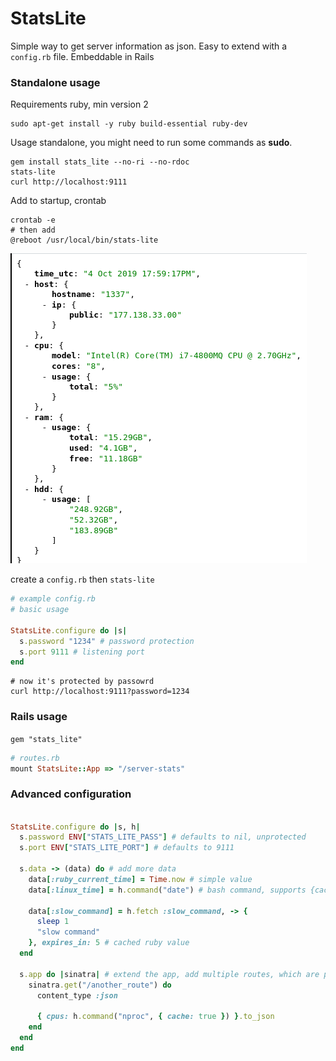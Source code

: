 # StatsLite

Simple way to get server information as json. Easy to extend with a `config.rb` file.
Embeddable in Rails

### Standalone usage

Requirements ruby, min version 2


```shell_script
sudo apt-get install -y ruby build-essential ruby-dev
```

Usage standalone, you might need to run some commands as __sudo__.


```shell_script
gem install stats_lite --no-ri --no-rdoc
stats-lite
curl http://localhost:9111
```

Add to startup, crontab


```shell_script
crontab -e
# then add
@reboot /usr/local/bin/stats-lite
```

![demo](https://raw.githubusercontent.com/sebyx07/stats-lite/master/docs/example.png)

create a `config.rb` then `stats-lite`

```ruby 
# example config.rb
# basic usage

StatsLite.configure do |s|
  s.password "1234" # password protection
  s.port 9111 # listening port
end
```

```shell_script
# now it's protected by passowrd
curl http://localhost:9111?password=1234 
```

### Rails usage

`gem "stats_lite"`

```ruby
# routes.rb
mount StatsLite::App => "/server-stats" 
```

### Advanced configuration

```ruby

StatsLite.configure do |s, h|
  s.password ENV["STATS_LITE_PASS"] # defaults to nil, unprotected
  s.port ENV["STATS_LITE_PORT"] # defaults to 9111

  s.data -> (data) do # add more data
    data[:ruby_current_time] = Time.now # simple value
    data[:linux_time] = h.command("date") # bash command, supports {cache: true, expires_in: 60} 

    data[:slow_command] = h.fetch :slow_command, -> {
      sleep 1
      "slow command"
    }, expires_in: 5 # cached ruby value
  end

  s.app do |sinatra| # extend the app, add multiple routes, which are protected by the password
    sinatra.get("/another_route") do
      content_type :json

      { cpus: h.command("nproc", { cache: true }) }.to_json
    end
  end
end
```